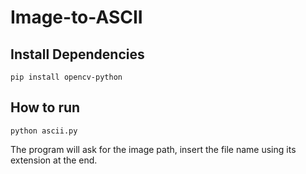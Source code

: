 # Image-to-ASCII

## Install Dependencies
```
pip install opencv-python
```
## How to run
```
python ascii.py
```
The program will ask for the image path, insert the file name using its extension at the end.

